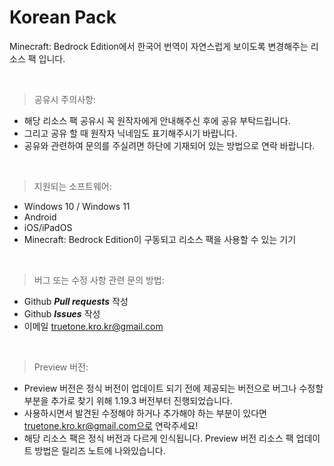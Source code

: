 Korean Pack
==============
Minecraft: Bedrock Edition에서 한국어 번역이 자연스럽게 보이도록 변경해주는 리소스 팩 입니다.

<br>

> 공유시 주의사항:
 - 해당 리소스 팩 공유시 꼭 원작자에게 안내해주신 후에 공유 부탁드립니다.
 - 그리고 공유 할 때 원작자 닉네임도 표기해주시기 바랍니다.
 - 공유와 관련하여 문의를 주실려면 하단에 기재되어 있는 방법으로 연락 바랍니다.

<br>

> 지원되는 소프트웨어:
 - Windows 10 / Windows 11
 - Android
 - iOS/iPadOS
 - Minecraft: Bedrock Edition이 구동되고 리소스 팩을 사용할 수 있는 기기

<br>

> 버그 또는 수정 사항 관련 문의 방법:
 - Github **_Pull requests_** 작성
 - Github **_Issues_** 작성
 - 이메일 truetone.kro.kr@gmail.com

<br>

> Preview 버전:
 - Preview 버전은 정식 버전이 업데이트 되기 전에 제공되는 버전으로 버그나 수정할 부분을 추가로 찾기 위해 1.19.3 버전부터 진행되었습니다.
 - 사용하시면서 발견된 수정해야 하거나 추가해야 하는 부분이 있다면 truetone.kro.kr@gmail.com으로 연락주세요!
 - 해당 리소스 팩은 정식 버전과 다르게 인식됩니다. Preview 버전 리소스 팩 업데이트 방법은 릴리즈 노트에 나와있습니다.
